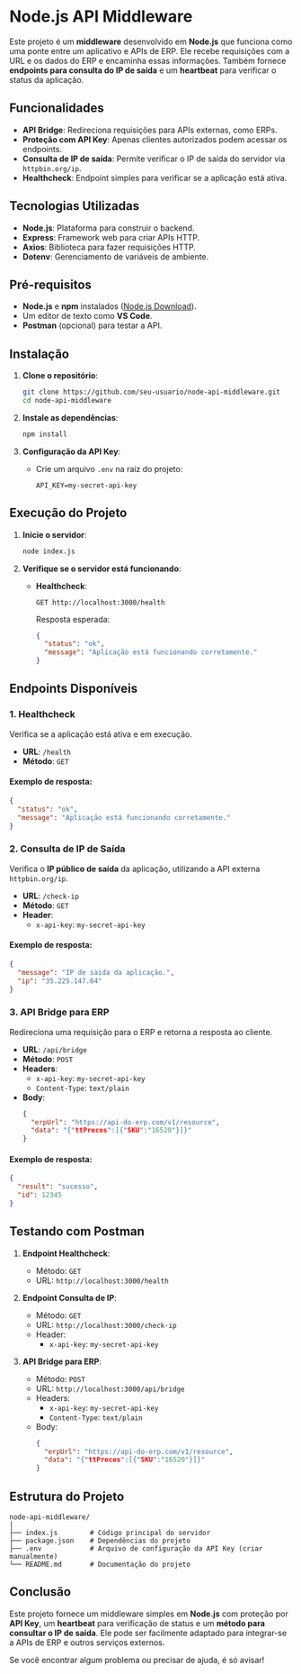 
# Node.js API Middleware

Este projeto é um **middleware** desenvolvido em **Node.js** que funciona como uma ponte entre um aplicativo e APIs de ERP. Ele recebe requisições com a URL e os dados do ERP e encaminha essas informações. Também fornece **endpoints para consulta do IP de saída** e um **heartbeat** para verificar o status da aplicação.

## Funcionalidades

- **API Bridge**: Redireciona requisições para APIs externas, como ERPs.
- **Proteção com API Key**: Apenas clientes autorizados podem acessar os endpoints.
- **Consulta de IP de saída**: Permite verificar o IP de saída do servidor via `httpbin.org/ip`.
- **Healthcheck**: Endpoint simples para verificar se a aplicação está ativa.

## Tecnologias Utilizadas

- **Node.js**: Plataforma para construir o backend.
- **Express**: Framework web para criar APIs HTTP.
- **Axios**: Biblioteca para fazer requisições HTTP.
- **Dotenv**: Gerenciamento de variáveis de ambiente.

## Pré-requisitos

- **Node.js** e **npm** instalados ([Node.js Download](https://nodejs.org)).
- Um editor de texto como **VS Code**.
- **Postman** (opcional) para testar a API.

## Instalação

1. **Clone o repositório**:
   ```bash
   git clone https://github.com/seu-usuario/node-api-middleware.git
   cd node-api-middleware
   ```

2. **Instale as dependências**:
   ```bash
   npm install
   ```

3. **Configuração da API Key**:
   - Crie um arquivo `.env` na raiz do projeto:
     ```
     API_KEY=my-secret-api-key
     ```

## Execução do Projeto

1. **Inicie o servidor**:
   ```bash
   node index.js
   ```

2. **Verifique se o servidor está funcionando**:

   - **Healthcheck**:
     ```
     GET http://localhost:3000/health
     ```
     Resposta esperada:
     ```json
     {
       "status": "ok",
       "message": "Aplicação está funcionando corretamente."
     }
     ```

## Endpoints Disponíveis

### 1. Healthcheck  
Verifica se a aplicação está ativa e em execução.

- **URL**: `/health`
- **Método**: `GET`

#### Exemplo de resposta:
```json
{
  "status": "ok",
  "message": "Aplicação está funcionando corretamente."
}
```

### 2. Consulta de IP de Saída

Verifica o **IP público de saída** da aplicação, utilizando a API externa `httpbin.org/ip`.

- **URL**: `/check-ip`
- **Método**: `GET`
- **Header**:
  - `x-api-key`: `my-secret-api-key`

#### Exemplo de resposta:
```json
{
  "message": "IP de saída da aplicação.",
  "ip": "35.225.147.64"
}
```

### 3. API Bridge para ERP

Redireciona uma requisição para o ERP e retorna a resposta ao cliente.

- **URL**: `/api/bridge`
- **Método**: `POST`
- **Headers**:
  - `x-api-key`: `my-secret-api-key`
  - `Content-Type`: `text/plain`
- **Body**:
  ```json
  {
    "erpUrl": "https://api-do-erp.com/v1/resource",
    "data": "{"ttPrecos":[{"SKU":"16520"}]}"
  }
  ```

#### Exemplo de resposta:
```json
{
  "result": "sucesso",
  "id": 12345
}
```

## Testando com Postman

1. **Endpoint Healthcheck**:
   - Método: `GET`
   - URL: `http://localhost:3000/health`

2. **Endpoint Consulta de IP**:
   - Método: `GET`
   - URL: `http://localhost:3000/check-ip`
   - Header:
     - `x-api-key`: `my-secret-api-key`

3. **API Bridge para ERP**:
   - Método: `POST`
   - URL: `http://localhost:3000/api/bridge`
   - Headers:
     - `x-api-key`: `my-secret-api-key`
     - `Content-Type`: `text/plain`
   - Body:
     ```json
     {
       "erpUrl": "https://api-do-erp.com/v1/resource",
       "data": "{"ttPrecos":[{"SKU":"16520"}]}"
     }
     ```

## Estrutura do Projeto

```
node-api-middleware/
│
├── index.js        # Código principal do servidor
├── package.json    # Dependências do projeto
├── .env            # Arquivo de configuração da API Key (criar manualmente)
└── README.md       # Documentação do projeto
```

## Conclusão

Este projeto fornece um middleware simples em **Node.js** com proteção por **API Key**, um **heartbeat** para verificação de status e um **método para consultar o IP de saída**. Ele pode ser facilmente adaptado para integrar-se a APIs de ERP e outros serviços externos.

Se você encontrar algum problema ou precisar de ajuda, é só avisar!
